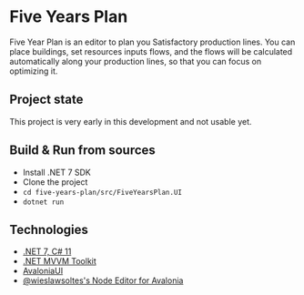 # Five Years Plan

Five Year Plan is an editor to plan you Satisfactory production lines. You can place buildings, set resources inputs flows, and the flows will be calculated automatically along your production lines, so that you can focus on optimizing it.

## Project state

This project is very early in this development and not usable yet.

## Build & Run from sources

- Install .NET 7 SDK
- Clone the project
- `cd five-years-plan/src/FiveYearsPlan.UI`
- `dotnet run`

## Technologies

- [.NET 7, C# 11](https://dotnet.microsoft.com/en-us/)
- [.NET MVVM Toolkit](https://github.com/CommunityToolkit/dotnet)
- [AvaloniaUI](https://avaloniaui.net/)
- [@wieslawsoltes's Node Editor for Avalonia](https://github.com/wieslawsoltes/NodeEditor)